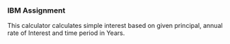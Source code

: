 ### IBM Assignment

This calculator calculates simple interest based on given principal, annual rate of Interest and time period in Years.
